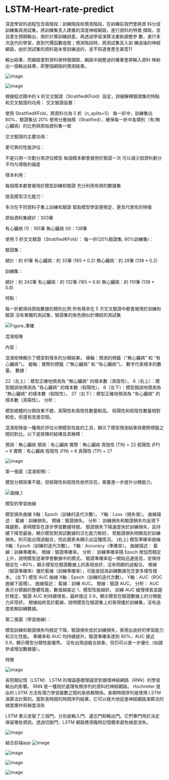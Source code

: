 ﻿# LSTM-Heart-rate-predict

 深度學習的過程包含兩階段：訓練階段和預測階段，在訓練前我們會將資
料分成訓練集與測試集，將訓練集丟入建置的深度神經網路，進行資料的特徵
擷取，並且產生預期輸出，用於計算訓練誤差，再透過學習演算法重新調整參
數，進行多次迭代的學習，直到代價函數收斂；預測階段時，將測試集丟入訓
練過後的神經網路，由於測試集的資料是未曾訓練過的，並不知道會產生甚麼11 
 
輸出結果，而網路會對資料做特徵擷取，網路中調整過的權重會將輸入資料 
映射出一個輸出結果，即整個網路的預測結果。

 ![image](https://github.com/user-attachments/assets/d973e895-3fe4-41b1-bfed-9e4fbfefbfa9)

 ![image](https://github.com/user-attachments/assets/5942dc48-3422-49bb-95e4-ed4d4872e72e)



 根據程式碼中的 k 折交叉驗證（StratifiedKFold）設定，詳細解釋驗證集的特點和交叉驗證的功用：
交叉驗證設置：

使用 StratifiedKFold，將資料分為 5 折（n_splits=5）
每一折中，訓練集佔 80%，驗證集佔 20%
使用分層抽樣（Stratified），確保每一折中各類別（有/無心臟病）的比例與原始資料集一致

交叉驗證的主要功用：

更可靠的性能評估：


不是只用一次劃分來評估模型
每個樣本都會被用於驗證一次
可以減少因資料劃分不均勻導致的偏差


樣本利用：


每個樣本都會被用於模型訓練和驗證
充分利用有限的數據集


提高模型泛化能力：


多次在不同資料子集上訓練和驗證
幫助模型學習更穩定、更具代表性的特徵


原始資料集總計：303筆

有心臟病 (1)：165筆
無心臟病 (0)：138筆

使用 5 折交叉驗證（StratifiedKFold）：
每一折(20%驗證集, 80%訓練集)：

驗證集：

總計：約 61筆
有心臟病：約 33筆 (165 * 0.2)
無心臟病：約 28筆 (138 * 0.2)


訓練集：

總計：約 242筆
有心臟病：約 132筆 (165 * 0.8)
無心臟病：約 110筆 (138 * 0.8)



特點：

每一折都保持原始數據的類別比例
所有樣本在 5 次交叉驗證中都會被用於訓練和驗證
沒有單獨的測試集，驗證集的角色類似於傳統的測試集

![Figure_準確](https://github.com/user-attachments/assets/94e6248d-851a-45dc-9e62-0c4e8e364754)

混淆矩陣

內容：

混淆矩陣顯示了模型對樣本的分類結果。
橫軸：預測的標籤（"無心臟病" 和 "有心臟病"）。
縱軸：實際的標籤（"無心臟病" 和 "有心臟病"）。
數字代表樣本的數量。
數據：

22（左上）：模型正確地預測為 "無心臟病" 的樣本數（真陰性）。
6（右上）：模型錯誤地預測為 "有心臟病" 的樣本數（假陽性）。
6（左下）：模型錯誤地預測為 "無心臟病" 的樣本數（假陰性）。
27（右下）：模型正確地預測為 "有心臟病" 的樣本數（真陽性）。
分析：

模型總體的分類效果不錯，真陽性和真陰性數量較高。
假陽性和假陰性數量相對較低，但還有改進空間。

混淆矩陣是一種用於評估分類模型性能的工具，顯示了模型預測結果與實際標籤之間的對比。以下是矩陣的結構及其解釋：

預測：無心臟病	預測：有心臟病
實際：無心臟病	真陰性 (TN) = 22	假陽性 (FP) = 6
實際：有心臟病	假陰性 (FN) = 6	真陽性 (TP) = 27

![image](https://github.com/user-attachments/assets/3669e34c-5ea3-421d-88e9-5ba6fc8e22d8)


第一張圖（混淆矩陣）：

模型分類效果不錯，但假陽性和假陰性依然存在，需要進一步提升分類能力。

![曲線_1](https://github.com/user-attachments/assets/579e0493-d96c-44f9-9827-aa31288c4e8e)


模型的學習曲線

 模型損失曲線
X軸：Epoch（訓練的迭代次數）。
Y軸：Loss（損失值）。
曲線描述：
藍線：訓練損失。
橙線：驗證損失。
分析：
訓練損失和驗證損失均呈現下降趨勢，表明模型在逐步學習數據特徵。
驗證損失下降速度快於訓練損失，且持續下降至最後，顯示模型對測試數據的泛化能力較好。
若驗證損失明顯高於訓練損失，則可能出現過擬合，但此圖表未顯示出這種情況。
(右上) 模型準確率曲線
X軸：Epoch（訓練的迭代次數）。
Y軸：Accuracy（準確率）。
曲線描述：
藍線：訓練準確率。
橙線：驗證準確率。
分析：
訓練準確率隨 Epoch 增加而穩定上升，說明模型逐漸學會數據中的模式。
驗證準確率從一開始迅速提高，並保持穩定在 ~80%，顯示模型在驗證數據上的表現良好，沒有明顯的過擬合。
橙線（驗證準確率）優於藍線（訓練準確率），可能是因為訓練數據包含更多樣性樣本。
(左下) 模型 AUC 曲線
X軸：Epoch（訓練的迭代次數）。
Y軸：AUC（ROC 曲線下面積）。
曲線描述：
藍線：訓練 AUC。
橙線：驗證 AUC。
分析：
AUC 表示分類器的整體性能，數值越接近 1，模型性能越好。
訓練 AUC 緩慢增長並趨於穩定，驗證 AUC 則持續增長，最終接近 0.9，顯示模型在驗證數據上的分類能力非常好。
橙線始終高於藍線，說明模型在驗證集上的表現優於訓練集，沒有過度依賴訓練數據。

第二張圖（學習曲線）：

模型訓練和驗證損失均穩定下降，驗證損失低於訓練損失，表現出良好的學習能力和泛化性能。
準確率和 AUC 均持續提升，驗證準確率達到 80%，AUC 接近 0.9，顯示模型分類性能優秀。
沒有出現過擬合跡象，但仍可以進一步優化（如調參或增加數據量）。

特徵

![image](https://github.com/user-attachments/assets/f66e04f1-f200-4095-8e8d-049e646b2540)

長短期記憶（LSTM）
LSTM 的理論基礎理論受到循環神經網路（RNN）的學習輸出的影響。 RNN 是一種用於處理有關序列的資料的神經網路。 Hochreiter 提出的 LSTM 方法有潛力學習變數之間的長依賴關係。長期時間序列是使用 LSTM 演算法計算的。面對長時間的時間序列結果，它可以極大地促進神經網路演算法的梯度爆炸和梯度消失

 LSTM 單元安裝了三個門，分別是輸入門、遺忘門和輸出門。它們專門用於決定保留哪些資訊。透過切換門，LSTM 網路應用臨時記憶體來避免梯度消失。


![image](https://github.com/user-attachments/assets/1edb5445-2fb0-479f-abc2-68ee06521c13)

結合前端app
![image](https://github.com/user-attachments/assets/b3251131-c4ed-4185-a2d8-ebb850e80cfb)

![image](https://github.com/user-attachments/assets/95c9f151-0853-4457-9016-8e2923190d86)

![image](https://github.com/user-attachments/assets/3880face-8a22-4ae4-95ba-38d584198ce1)

![image](https://github.com/user-attachments/assets/616a002e-9e42-4a20-86dd-97c8787d73db)








